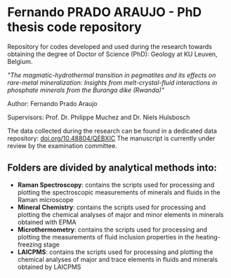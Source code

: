 # Fernando PRADO ARAUJO - PhD thesis code repository
Repository for codes developed and used during the research towards obtaining the degree of Doctor of Science (PhD): Geology at KU Leuven, Belgium.

*"The magmatic-hydrothermal transition in pegmatites and its effects on rare-metal mineralization: Insights from 
melt-crystal-fluid interactions in phosphate minerals from the Buranga dike (Rwanda)"*

Author: Fernando Prado Araujo

Supervisors: Prof. Dr. Philippe Muchez and Dr. Niels Hulsbosch

The data collected during the research can be found in a dedicated data repository: [doi.org/10.48804/QEBXIC](https://doi.org/10.48804/QEBXIC)
The manuscript is currently under review by the examination committee.  

## Folders are divided by analytical methods into: 
- **Raman Spectroscopy**: contains the scripts used for processing and plotting the spectroscopic measurements of minerals and fluids in the Raman microscope
- **Mineral Chemistry**: contains the scripts used for processing and plotting the chemical analyses of major and minor elements in minerals obtained with EPMA
- **Microthermometry**: contains the scripts used for processing and plotting the measurements of fluid inclusion properties in the heating-freezing stage 
- **LAICPMS**: contains the scripts used for processing and plotting the chemical analyses of major and trace elements in fluids and minerals obtained by LAICPMS  

